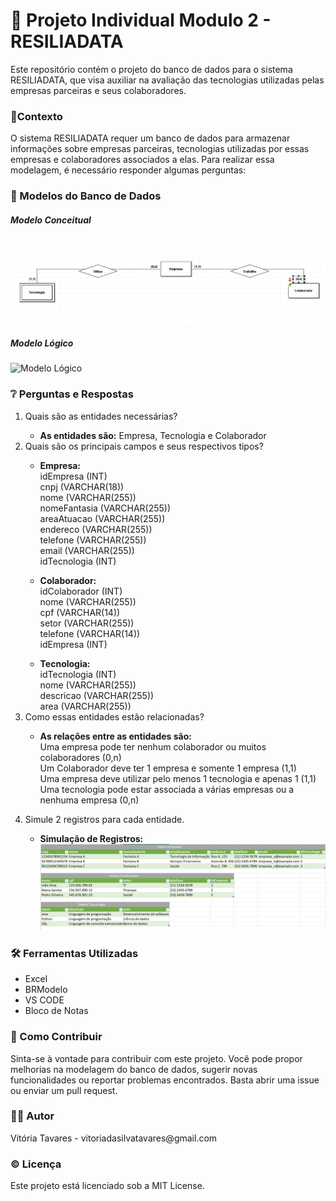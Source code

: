 <h1>🎲 Projeto Individual Modulo 2 - RESILIADATA</h1>
<p>Este repositório contém o projeto do banco de dados para o sistema RESILIADATA, que visa auxiliar na avaliação das tecnologias utilizadas pelas empresas parceiras e seus colaboradores.</p>
<h3>📌Contexto</h3>
<p>O sistema RESILIADATA requer um banco de dados para armazenar informações sobre empresas parceiras, tecnologias utilizadas por essas empresas e colaboradores associados a elas. Para realizar essa modelagem, é necessário responder algumas perguntas:</p>
<h3>📌 Modelos do Banco de Dados</h3>
    <h5>Modelo Conceitual</h5>
    <img src="https://raw.githubusercontent.com/VihProgramer/Projeto_Individual_M2_RESILIADATA/main/Modelo%20Conceitual.png" alt="Modelo Conceitual" title="Modelo Conceitual">
    <br>
    <h5>Modelo Lógico</h5>
    <img src="https://raw.githubusercontent.com/VihProgramer/Projeto_Individual_M2_RESILIADATA/main/Modelo%20L%C3%B3gico.png" alt="Modelo Lógico" title="Modelo Lógico">
    <br>
<h3>❔ Perguntas e Respostas</h3>
<ol>
    <li>Quais são as entidades necessárias?</li>
        <ul><li><strong>As entidades são:</strong> Empresa, Tecnologia e Colaborador</li></ul>
    <li>Quais são os principais campos e seus respectivos tipos?</li>
        <ul><li><strong>Empresa:</strong><br>
            idEmpresa (INT)<br>
            cnpj (VARCHAR(18))<br>
            nome (VARCHAR(255))<br>
            nomeFantasia (VARCHAR(255))<br>
            areaAtuacao (VARCHAR(255))<br>
            endereco (VARCHAR(255))<br>
            telefone (VARCHAR(255))<br>
            email (VARCHAR(255))<br>
            idTecnologia (INT)<br>
        </li></ul>
        <ul><li><strong>Colaborador:</strong><br>
            idColaborador (INT)<br>
            nome (VARCHAR(255))<br>
            cpf (VARCHAR(14))<br>
            setor (VARCHAR(255))<br>
            telefone (VARCHAR(14))<br>
            idEmpresa (INT)<br>
        </li></ul>
        <ul><li><strong>Tecnologia:</strong><br>
            idTecnologia (INT)<br>
            nome (VARCHAR(255))<br>
            descricao (VARCHAR(255))<br>
            area (VARCHAR(255))<br>
        </li></ul>
    <li>Como essas entidades estão relacionadas?</li>
        <ul><li><p><strong>As relações entre as entidades são:</strong><br>
            Uma empresa pode ter nenhum colaborador ou muitos colaboradores (0,n)<br>
            Um Colaborador deve ter 1 empresa e somente 1 empresa (1,1)<br>
            Uma empresa deve utilizar pelo menos 1 tecnologia e apenas 1 (1,1)<br>
            Uma tecnologia pode estar associada a várias empresas ou a nenhuma empresa (0,n)<br>
        </p></li></ul>
    <li>Simule 2 registros para cada entidade.</li>
        <ul><li><strong>Simulação de Registros:<br></strong>
            <img src="https://raw.githubusercontent.com/VihProgramer/Projeto_Individual_M2_RESILIADATA/main/Simula%C3%A7%C3%A3o%20de%20Registros.png" alt="Simulação de Registros" title="Simulação de Registros"><br>
        </li></ul>
</ol>

<h3>🛠 Ferramentas Utilizadas</h3>
    <ul>
        <li>Excel</li>
        <li>BRModelo</li>
        <li>VS CODE</li>
        <li>Bloco de Notas</li>
    </ul>

<h3>📌 Como Contribuir</h3>
<p>Sinta-se à vontade para contribuir com este projeto. Você pode propor melhorias na modelagem do banco de dados, sugerir novas funcionalidades ou reportar problemas encontrados. Basta abrir uma issue ou enviar um pull request.</p>

<h3>👨‍💻 Autor</h3>
<p>Vitória Tavares - vitoriadasilvatavares@gmail.com</p>

<h3>© Licença</h3>
Este projeto está licenciado sob a MIT License.
